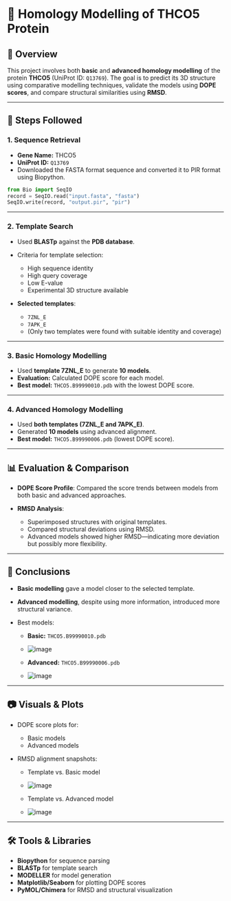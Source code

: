 # 🧬 Homology Modelling of THCO5 Protein

## 📌 Overview

This project involves both **basic** and **advanced homology modelling** of the protein **THCO5** (UniProt ID: `Q13769`). The goal is to predict its 3D structure using comparative modelling techniques, validate the models using **DOPE scores**, and compare structural similarities using **RMSD**.

---

## 🧾 Steps Followed

### 1. Sequence Retrieval

* **Gene Name:** THCO5
* **UniProt ID:** `Q13769`
* Downloaded the FASTA format sequence and converted it to PIR format using Biopython.

```python
from Bio import SeqIO
record = SeqIO.read("input.fasta", "fasta")
SeqIO.write(record, "output.pir", "pir")
```

---

### 2. Template Search

* Used **BLASTp** against the **PDB database**.
* Criteria for template selection:

  * High sequence identity
  * High query coverage
  * Low E-value
  * Experimental 3D structure available
* **Selected templates**:

  * `7ZNL_E`
  * `7APK_E`
  * (Only two templates were found with suitable identity and coverage)

---

### 3. Basic Homology Modelling

* Used **template 7ZNL\_E** to generate **10 models**.
* **Evaluation:** Calculated DOPE score for each model.
* **Best model:** `THCO5.B99990010.pdb` with the lowest DOPE score.

---

### 4. Advanced Homology Modelling

* Used **both templates (7ZNL\_E and 7APK\_E)**.
* Generated **10 models** using advanced alignment.
* **Best model:** `THCO5.B99990006.pdb` (lowest DOPE score).

---

## 📊 Evaluation & Comparison

* **DOPE Score Profile**: Compared the score trends between models from both basic and advanced approaches.
* **RMSD Analysis**:

  * Superimposed structures with original templates.
  * Compared structural deviations using RMSD.
  * Advanced models showed higher RMSD—indicating more deviation but possibly more flexibility.

---

## 📌 Conclusions

* **Basic modelling** gave a model closer to the selected template.
* **Advanced modelling**, despite using more information, introduced more structural variance.
* Best models:

  * **Basic:** `THCO5.B99990010.pdb`
  * ![image](https://github.com/user-attachments/assets/5c1fc2b1-00c1-4f55-b44c-6644a6d11c92)
 
    
  * **Advanced:** `THCO5.B99990006.pdb`
  * ![image](https://github.com/user-attachments/assets/b1e00237-7417-4fdb-a507-6d64488a3b94)
  


---

## 📷 Visuals & Plots

* DOPE score plots for:

  * Basic models
  * Advanced models
  
* RMSD alignment snapshots:

  * Template vs. Basic model
  * ![image](https://github.com/user-attachments/assets/50a8815e-2c6d-43c0-bfd2-457422f748af)

  * Template vs. Advanced model
  * ![image](https://github.com/user-attachments/assets/689b7a70-dcaf-4c91-b013-5795908a0f52)



---

## 🛠️ Tools & Libraries

* **Biopython** for sequence parsing
* **BLASTp** for template search
* **MODELLER** for model generation
* **Matplotlib/Seaborn** for plotting DOPE scores
* **PyMOL/Chimera** for RMSD and structural visualization



